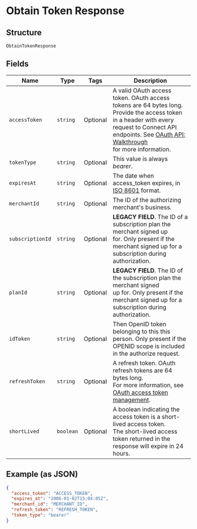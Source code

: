 
# Obtain Token Response

## Structure

`ObtainTokenResponse`

## Fields

| Name | Type | Tags | Description |
|  --- | --- | --- | --- |
| `accessToken` | `string` | Optional | A valid OAuth access token. OAuth access tokens are 64 bytes long.<br>Provide the access token in a header with every request to Connect API<br>endpoints. See [OAuth API: Walkthrough](https://developer.squareup.com/docs/oauth-api/walkthrough)<br>for more information. |
| `tokenType` | `string` | Optional | This value is always _bearer_. |
| `expiresAt` | `string` | Optional | The date when access_token expires, in [ISO 8601](http://www.iso.org/iso/home/standards/iso8601.htm) format. |
| `merchantId` | `string` | Optional | The ID of the authorizing merchant's business. |
| `subscriptionId` | `string` | Optional | __LEGACY FIELD__. The ID of a subscription plan the merchant signed up<br>for. Only present if the merchant signed up for a subscription during authorization. |
| `planId` | `string` | Optional | __LEGACY FIELD__. The ID of the subscription plan the merchant signed<br>up for. Only present if the merchant signed up for a subscription during<br>authorization. |
| `idToken` | `string` | Optional | Then OpenID token belonging to this this person. Only present if the<br>OPENID scope is included in the authorize request. |
| `refreshToken` | `string` | Optional | A refresh token. OAuth refresh tokens are 64 bytes long.<br>For more information, see [OAuth access token management](https://developer.squareup.com/docs/authz/oauth/how-it-works#oauth-access-token-management). |
| `shortLived` | `boolean` | Optional | A boolean indicating the access token is a short-lived access token.<br>The short-lived access token returned in the response will expire in 24 hours. |

## Example (as JSON)

```json
{
  "access_token": "ACCESS_TOKEN",
  "expires_at": "2006-01-02T15:04:05Z",
  "merchant_id": "MERCHANT_ID",
  "refresh_token": "REFRESH_TOKEN",
  "token_type": "bearer"
}
```

